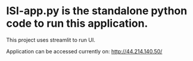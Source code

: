 # ISI-app.py is the standalone python code to run this application.
This project uses streamlit to run UI.

Application can be accessed currently on:
http://44.214.140.50/
